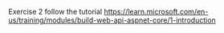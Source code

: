 Exercise 2 follow the tutorial
https://learn.microsoft.com/en-us/training/modules/build-web-api-aspnet-core/1-introduction
